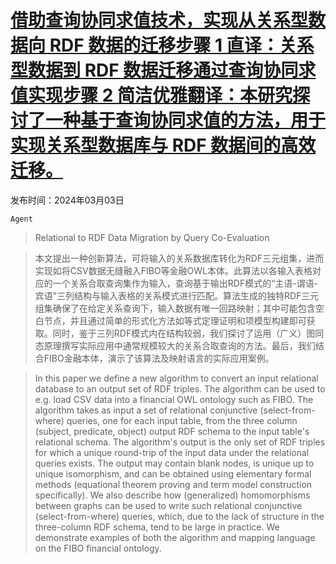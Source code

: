 # [借助查询协同求值技术，实现从关系型数据向 RDF 数据的迁移步骤 1 直译：关系型数据到 RDF 数据迁移通过查询协同求值实现步骤 2 简洁优雅翻译：本研究探讨了一种基于查询协同求值的方法，用于实现关系型数据库与 RDF 数据间的高效迁移。](https://arxiv.org/abs/2403.01630)

发布时间：2024年03月03日

`Agent`

> Relational to RDF Data Migration by Query Co-Evaluation

> 本文提出一种创新算法，可将输入的关系数据库转化为RDF三元组集，进而实现如将CSV数据无缝融入FIBO等金融OWL本体。此算法以各输入表格对应的一个关系合取查询集作为输入，查询基于输出RDF模式的“主语-谓语-宾语”三列结构与输入表格的关系模式进行匹配。算法生成的独特RDF三元组集确保了在给定关系查询下，输入数据有唯一回路映射；其中可能包含空白节点，并且通过简单的形式化方法如等式定理证明和项模型构建即可获取。同时，鉴于三列RDF模式内在结构较弱，我们探讨了运用（广义）图同态原理撰写实际应用中通常规模较大的关系合取查询的方法。最后，我们结合FIBO金融本体，演示了该算法及映射语言的实际应用案例。

> In this paper we define a new algorithm to convert an input relational database to an output set of RDF triples. The algorithm can be used to e.g. load CSV data into a financial OWL ontology such as FIBO. The algorithm takes as input a set of relational conjunctive (select-from-where) queries, one for each input table, from the three column (subject, predicate, object) output RDF schema to the input table's relational schema. The algorithm's output is the only set of RDF triples for which a unique round-trip of the input data under the relational queries exists. The output may contain blank nodes, is unique up to unique isomorphism, and can be obtained using elementary formal methods (equational theorem proving and term model construction specifically). We also describe how (generalized) homomorphisms between graphs can be used to write such relational conjunctive (select-from-where) queries, which, due to the lack of structure in the three-column RDF schema, tend to be large in practice. We demonstrate examples of both the algorithm and mapping language on the FIBO financial ontology.